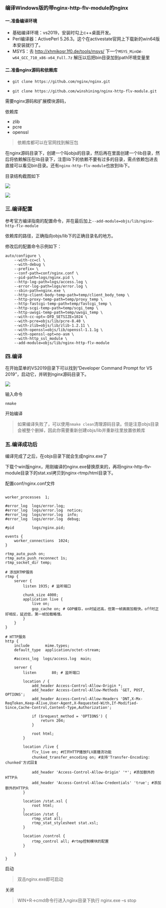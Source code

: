 ### 编译Windows版的带nginx-http-flv-module的nginx

#### 一.准备编译环境

- 基础编译环境：vs2019，安装时勾上c++桌面开发。
- Perl编译器：ActivePerl 5.26.3。这个在activestate官网上下载新的win64版本安装就行了。
- MSYS：去 http://xhmikosr.1f0.de/tools/msys/ 下一个`MSYS_MinGW-w64_GCC_710_x86-x64_Full.7z` 解压以后把bin目录加到path环境变量里

#### 二.准备nginx源码和依赖库

- ```shell
  git clone https://github.com/nginx/nginx.git
  ```

- ```shell
  git clone https://github.com/winshining/nginx-http-flv-module.git
  ```

需要nginx源码和扩展模块源码，

依赖库

- zlib
- pcre
- openssl

> 依赖库都可以在官网找到解压包

在nginx源码目录下，创建一个叫objs的目录，然后再在里面创建一个lib目录，然后将依赖解压在lib目录下，注意lib下的依赖不要有过多的目录，需点依赖包进去直接可以看见bin目录。还有`nginx-http-flv-module`也放到lib下。

目录结构截图如下

![](E:\tmp\n\nginx-win-httpflv-1.19.0\docs\pic1.png)

![](E:\tmp\n\nginx-win-httpflv-1.19.0\docs\pic2.png)

### 三.编译配置

参考官方编译指南的配置命令，并在最后加上`--add-module=objs/lib/nginx-http-flv-module`

依赖库的路径，正确指向objs/lib下的正确目录名的地方。

修改后的配置命令示例如下：

```shell
auto/configure \
    --with-cc=cl \
    --with-debug \
    --prefix= \
    --conf-path=conf/nginx.conf \
    --pid-path=logs/nginx.pid \
    --http-log-path=logs/access.log \
    --error-log-path=logs/error.log \
    --sbin-path=nginx.exe \
    --http-client-body-temp-path=temp/client_body_temp \
    --http-proxy-temp-path=temp/proxy_temp \
    --http-fastcgi-temp-path=temp/fastcgi_temp \
    --http-scgi-temp-path=temp/scgi_temp \
    --http-uwsgi-temp-path=temp/uwsgi_temp \
    --with-cc-opt=-DFD_SETSIZE=1024 \
    --with-pcre=objs/lib/pcre-8.40 \
    --with-zlib=objs/lib/zlib-1.2.11 \
    --with-openssl=objs/lib/openssl-1.1.1g \
    --with-openssl-opt=no-asm \
    --with-http_ssl_module \
    --add-module=objs/lib/nginx-http-flv-module
```

### 四.编译

在开始菜单的VS2019目录下可以找到“Developer Command Prompt for VS 2019”，启动它，并转到nginx源码目录下。

![](E:\tmp\n\nginx-win-httpflv-1.19.0\docs\pic3.png)

输入命令

```shell
nmake
```

开始编译

> 如果编译失败了，可以使用`nmake clean`清理源码目录。但是注意objs目录会被整个删掉，因此你需要重新创建objs/lib并重新往里放置依赖库

### 五.编译成功后

编译完成了之后，在objs目录下就会生成nginx.exe了

下载个win版nginx，用刚编译的nginx.exe替换原来的，再将nginx-http-flv-module目录下的stat.xsl拷贝到nginx-rtmp/html目录下。

配置conf/nginx.conf文件

```shell

worker_processes  1;
 
#error_log  logs/error.log;
#error_log  logs/error.log  notice;
#error_log  logs/error.log  info;
#error_log  logs/error.log  debug;
 
#pid        logs/nginx.pid;
 
events {
    worker_connections  1024;
}

rtmp_auto_push on;
rtmp_auto_push_reconnect 1s;
rtmp_socket_dir temp;
 
# 添加RTMP服务
rtmp {
    server {
        listen 1935; # 监听端口
 
        chunk_size 4000;
        application live {
            live on;
			gop_cache on; # GOP缓存，on时延迟高，但第一帧画面加载快。off时正好相反，延迟低，第一帧加载略慢。
        }
    }
}
 
# HTTP服务
http {
    include       mime.types;
    default_type  application/octet-stream;
 
    #access_log  logs/access.log  main;
 
    server {
        listen       80; # 监听端口
		
		location / {
			add_header Access-Control-Allow-Origin *;
			add_header Access-Control-Allow-Methods 'GET, POST, OPTIONS';
			add_header Access-Control-Allow-Headers 'DNT,X-Mx-ReqToken,Keep-Alive,User-Agent,X-Requested-With,If-Modified-Since,Cache-Control,Content-Type,Authorization';

			if ($request_method = 'OPTIONS') {
				return 204;
			}
			
            root html;
        }
		
		location /live {
            flv_live on; #打开HTTP播放FLV直播流功能
            chunked_transfer_encoding on; #支持'Transfer-Encoding: chunked'方式回复

            add_header 'Access-Control-Allow-Origin' '*'; #添加额外的HTTP头
            add_header 'Access-Control-Allow-Credentials' 'true'; #添加额外的HTTP头
        }
 
		location /stat.xsl {
            root html;
        }
		location /stat {
            rtmp_stat all;
            rtmp_stat_stylesheet stat.xsl;
        }
		
		location /control {
            rtmp_control all; #rtmp控制模块的配置
        }
		
    }
}

```

启动

> 双击nginx.exe即可启动

关闭

> WIN+R->cmd命令行进入nginx目录下执行 nginx.exe –s stop
